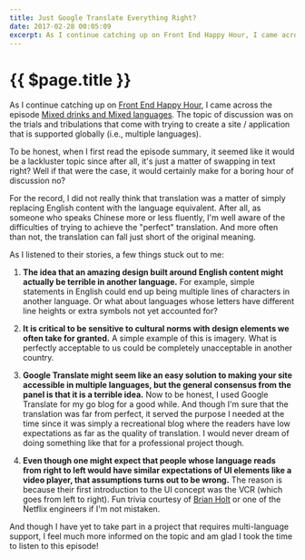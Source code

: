 ```yaml
---
title: Just Google Translate Everything Right?
date: 2017-02-28 00:05:09
excerpt: As I continue catching up on Front End Happy Hour, I came across the episode Mixed drinks and Mixed languages. The topic of discussion was on the trials and tribulations that come with trying to create a site / application that is supported globally (i.e., multiple languages).
---
```


# {{ $page.title }}

As I continue catching up on [Front End Happy Hour](http://frontendhappyhour.com/), I came across the episode [Mixed drinks and Mixed languages](http://frontendhappyhour.com/episodes/mixed-drinks-and-mixed-languages/). The topic of discussion was on the trials and tribulations that come with trying to create a site / application that is supported globally (i.e., multiple languages).

To be honest, when I first read the episode summary, it seemed like it would be a lackluster topic since after all, it's just a matter of swapping in text right? Well if that were the case, it would certainly make for a boring hour of discussion no?

For the record, I did not really think that translation was a matter of simply replacing English content with the language equivalent. After all, as someone who speaks Chinese more or less fluently, I'm well aware of the difficulties of trying to achieve the "perfect" translation. And more often than not, the translation can fall just short of the original meaning.

As I listened to their stories, a few things stuck out to me:

1. **The idea that an amazing design built around English content might actually be terrible in another language.** For example, simple statements in English could end up being multiple lines of characters in another language. Or what about languages whose letters have different line heights or extra symbols not yet accounted for?

2. **It is critical to be sensitive to cultural norms with design elements we often take for granted.** A simple example of this is imagery. What is perfectly acceptable to us could be completely unacceptable in another country.

3. **Google Translate might seem like an easy solution to making your site accessible in multiple languages, but the general consensus from the panel is that it is a terrible idea.** Now to be honest, I used Google Translate for my go blog for a good while. And though I'm sure that the translation was far from perfect, it served the purpose I needed at the time since it was simply a recreational blog where the readers have low expectations as far as the quality of translation. I would never dream of doing something like that for a professional project though.

4. **Even though one might expect that people whose language reads from right to left would have similar expectations of UI elements like a video player, that assumptions turns out to be wrong.** The reason is because their first introduction to the UI concept was the VCR (which goes from left to right). Fun trivia courtesy of [Brian Holt](https://twitter.com/holtbt) or one of the Netflix engineers if I'm not mistaken.

And though I have yet to take part in a project that requires multi-language support, I feel much more informed on the topic and am glad I took the time to listen to this episode!
